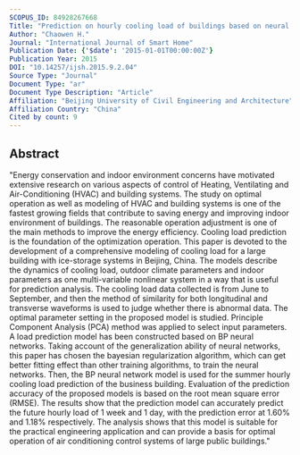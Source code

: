 ```yaml
---
SCOPUS_ID: 84928267668
Title: "Prediction on hourly cooling load of buildings based on neural networks"
Author: "Chaowen H."
Journal: "International Journal of Smart Home"
Publication Date: {'$date': '2015-01-01T00:00:00Z'}
Publication Year: 2015
DOI: "10.14257/ijsh.2015.9.2.04"
Source Type: "Journal"
Document Type: "ar"
Document Type Description: "Article"
Affiliation: "Beijing University of Civil Engineering and Architecture"
Affiliation Country: "China"
Cited by count: 9
---
```


## Abstract
"Energy conservation and indoor environment concerns have motivated extensive research on various aspects of control of Heating, Ventilating and Air-Conditioning (HVAC) and building systems. The study on optimal operation as well as modeling of HVAC and building systems is one of the fastest growing fields that contribute to saving energy and improving indoor environment of buildings. The reasonable operation adjustment is one of the main methods to improve the energy efficiency. Cooling load prediction is the foundation of the optimization operation. This paper is devoted to the development of a comprehensive modeling of cooling load for a large building with ice-storage systems in Beijing, China. The models describe the dynamics of cooling load, outdoor climate parameters and indoor parameters as one multi-variable nonlinear system in a way that is useful for prediction analysis. The cooling load data collected is from June to September, and then the method of similarity for both longitudinal and transverse waveforms is used to judge whether there is abnormal data. The optimal parameter setting in the proposed model is studied. Principle Component Analysis (PCA) method was applied to select input parameters. A load prediction model has been constructed based on BP neural networks. Taking account of the generalization ability of neural networks, this paper has chosen the bayesian regularization algorithm, which can get better fitting effect than other training algorithms, to train the neural networks. Then, the BP neural network model is used for the summer hourly cooling load prediction of the business building. Evaluation of the prediction accuracy of the proposed models is based on the root mean square error (RMSE). The results show that the prediction model can accurately predict the future hourly load of 1 week and 1 day, with the prediction error at 1.60% and 1.18% respectively. The analysis shows that this model is suitable for the practical engineering application and can provide a basis for optimal operation of air conditioning control systems of large public buildings."
